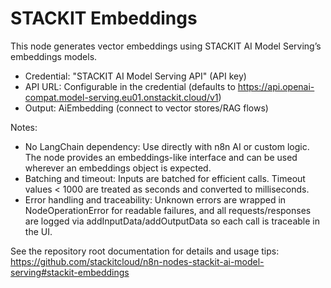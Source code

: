 # STACKIT Embeddings

This node generates vector embeddings using STACKIT AI Model Serving’s embeddings models.

- Credential: "STACKIT AI Model Serving API" (API key)
- API URL: Configurable in the credential (defaults to
  <https://api.openai-compat.model-serving.eu01.onstackit.cloud/v1>)
- Output: AiEmbedding (connect to vector stores/RAG flows)

Notes:

- No LangChain dependency: Use directly with n8n AI or custom logic. The node provides an embeddings-like interface and can be used wherever an embeddings object is expected.
- Batching and timeout: Inputs are batched for efficient calls. Timeout values < 1000 are treated as seconds and converted to milliseconds.
- Error handling and traceability: Unknown errors are wrapped in NodeOperationError for readable failures, and all requests/responses are logged via addInputData/addOutputData so each call is traceable in the UI.

See the repository root documentation for details and usage tips: <https://github.com/stackitcloud/n8n-nodes-stackit-ai-model-serving#stackit-embeddings>
